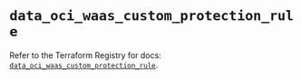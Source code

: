 # `data_oci_waas_custom_protection_rule`

Refer to the Terraform Registry for docs: [`data_oci_waas_custom_protection_rule`](https://registry.terraform.io/providers/hashicorp/oci/7.19.0/docs/data-sources/waas_custom_protection_rule).

